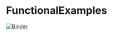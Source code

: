 # FunctionalExamples

[![Binder](https://mybinder.org/badge_logo.svg)](https://mybinder.org/v2/gh/jsarmientopu/FunctionalExamples/HEAD)
